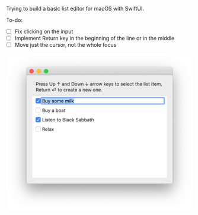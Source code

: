 Trying to build a basic list editor for macOS with SwiftUI.

To-do:
- [ ] Fix clicking on the input
- [ ] Implement Return key in the beginning of the line or in the middle
- [ ] Move just the cursor, not the whole focus

<img src="screenshot.png" />
